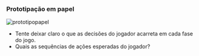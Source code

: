 ### Prototipação em papel
![prototipopapel](https://github.com/user-attachments/assets/98834a50-6e72-45a6-a710-704e6309408e)

- Tente deixar claro o que as decisões do jogador acarreta em cada fase do jogo.
- Quais as sequências de ações esperadas do jogador?

